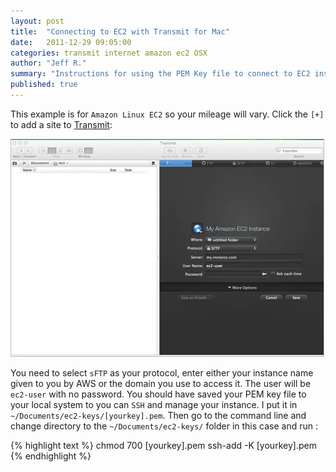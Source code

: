 ```yaml
---
layout: post
title:  "Connecting to EC2 with Transmit for Mac"
date:   2011-12-29 09:05:00
categories: transmit internet amazon ec2 OSX
author: "Jeff R."
summary: "Instructions for using the PEM Key file to connect to EC2 instance with Transmit."
published: true
---
```


This example is for `Amazon Linux EC2` so your mileage will vary.  Click the `[+]` to add a site to [Transmit](https://panic.com/transmit/):

<img src="/images/ec2-transmit/transmit-add.jpg" style="border:1px solid silver;" />

You need to select `sFTP` as your protocol, enter either your instance name given to you by AWS or the domain you use to access it.  The user will be `ec2-user` with no password.  You should have saved your PEM key file to your local system to you can `SSH` and manage your instance.  I put it in `~/Documents/ec2-keys/[yourkey].pem`. Then go to the command line and change directory to the `~/Documents/ec2-keys/` folder in this case and run :


{% highlight  text %}
chmod 700 [yourkey].pem
ssh-add -K [yourkey].pem
{% endhighlight %}

